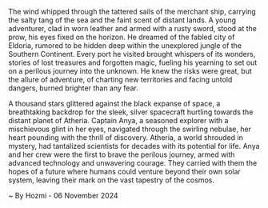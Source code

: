 
The wind whipped through the tattered sails of the merchant ship, carrying the salty tang of the sea and the faint scent of distant lands.  A young adventurer, clad in worn leather and armed with a rusty sword, stood at the prow, his eyes fixed on the horizon.  He dreamed of the fabled city of Eldoria, rumored to be hidden deep within the unexplored jungle of the Southern Continent.  Every port he visited brought whispers of its wonders, stories of lost treasures and forgotten magic, fueling his yearning to set out on a perilous journey into the unknown.  He knew the risks were great, but the allure of adventure, of charting new territories and facing untold dangers, burned brighter than any fear. 

A thousand stars glittered against the black expanse of space, a breathtaking backdrop for the sleek, silver spacecraft hurtling towards the distant planet of Atheria.  Captain Anya, a seasoned explorer with a mischievous glint in her eyes, navigated through the swirling nebulae, her heart pounding with the thrill of discovery.  Atheria, a world shrouded in mystery, had tantalized scientists for decades with its potential for life.  Anya and her crew were the first to brave the perilous journey, armed with advanced technology and unwavering courage.  They carried with them the hopes of a future where humans could venture beyond their own solar system, leaving their mark on the vast tapestry of the cosmos. 

~ By Hozmi - 06 November 2024

